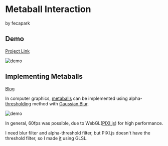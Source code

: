# Metaball Interaction

by fecapark

## Demo

[Project Link](https://fecapark.github.io/metaball-interaction/)

![demo](https://github.com/fecapark/metaball-interaction/assets/101973955/fdc98c7d-f485-462c-8f27-ad7e440a5e00)

## Implementing Metaballs

[Blog](https://velog.io/@fecapark/%EC%9C%A0%EC%A0%80-%EC%9D%B8%ED%84%B0%EB%9E%99%EC%85%98%EA%B3%BC-%EB%A9%94%ED%83%80%EB%B3%BC-%ED%9A%A8%EA%B3%BC%EB%A5%BC-%ED%95%A9%EC%B9%98%EB%A9%B4-Metaball-Interaction)

In computer graphics, [metaballs](https://en.wikipedia.org/wiki/Metaballs) can be implemented using alpha-[thresholding](<https://en.wikipedia.org/wiki/Thresholding_(image_processing)>) method with [Gaussian Blur](https://en.wikipedia.org/wiki/Gaussian_blur).

![demo](https://github.com/fecapark/metaball-interaction/assets/101973955/f27269ee-b861-465e-8725-3f7a070a868b)

In general, 60fps was possible, due to WebGL([PIXI.js](https://github.com/pixijs/pixijs)) for high performance.

I need blur filter and alpha-threshold filter, but PIXI.js doesn't have the threshold filter, so I made [it](https://github.com/fecapark/metaball-interaction/blob/master/src/utils/filters.ts) using GLSL.
